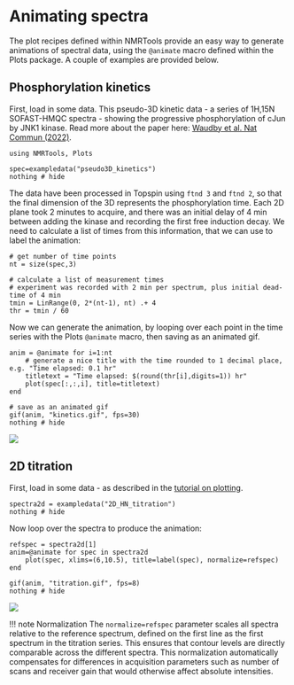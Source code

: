 # Animating spectra

The plot recipes defined within NMRTools provide an easy way to generate animations of spectral data, using the `@animate` macro defined within the Plots package. A couple of examples are provided below.

## Phosphorylation kinetics

First, load in some data. This pseudo-3D kinetic data - a series of 1H,15N SOFAST-HMQC spectra - showing the progressive phosphorylation of cJun by JNK1 kinase. Read more about the paper here: [Waudby et al. Nat Commun (2022)](https://www.nature.com/articles/s41467-022-33866-w).

```@example 1
using NMRTools, Plots

spec=exampledata("pseudo3D_kinetics")
nothing # hide
```

The data have been processed in Topspin using `ftnd 3` and `ftnd 2`, so that the final dimension of the 3D represents the phosphorylation time. Each 2D plane took 2 minutes to acquire, and there was an initial delay of 4 min between adding the kinase and recording the first free induction decay. We need to calculate a list of times from this information, that we can use to label the animation:

```@example 1
# get number of time points
nt = size(spec,3)

# calculate a list of measurement times
# experiment was recorded with 2 min per spectrum, plus initial dead-time of 4 min
tmin = LinRange(0, 2*(nt-1), nt) .+ 4
thr = tmin / 60
```

Now we can generate the animation, by looping over each point in the time series with the Plots `@animate` macro, then saving as an animated gif.

```@example 1
anim = @animate for i=1:nt
    # generate a nice title with the time rounded to 1 decimal place, e.g. "Time elapsed: 0.1 hr"
    titletext = "Time elapsed: $(round(thr[i],digits=1)) hr"
    plot(spec[:,:,i], title=titletext)
end

# save as an animated gif
gif(anim, "kinetics.gif", fps=30)
nothing # hide
```

![](kinetics.gif)


## 2D titration

First, load in some data - as described in the [tutorial on plotting](@ref "Overlaying multiple 2D spectra").

```@example 1
spectra2d = exampledata("2D_HN_titration")
nothing # hide
```

Now loop over the spectra to produce the animation:

```@example 1
refspec = spectra2d[1]
anim=@animate for spec in spectra2d
    plot(spec, xlims=(6,10.5), title=label(spec), normalize=refspec)
end

gif(anim, "titration.gif", fps=8)
nothing # hide
```

![](titration.gif)

!!! note Normalization
    The `normalize=refspec` parameter scales all spectra relative to the reference spectrum, defined on the first line
    as the first spectrum in the titration series. This ensures that contour levels are directly comparable across the
    different spectra. This normalization automatically compensates for differences in acquisition parameters such as
    number of scans and receiver gain that would otherwise affect absolute intensities.